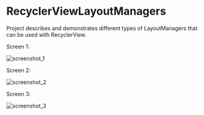# RecyclerViewLayoutManagers

Project describes and demonstrates different types of LayoutManagers that can be used with RecyclerView.

Screen 1:

![screenshot_1](https://user-images.githubusercontent.com/31159892/44617419-81651b00-a87f-11e8-99fd-a2f14ad45470.png)

Screen 2:

![screenshot_2](https://user-images.githubusercontent.com/31159892/44617420-83c77500-a87f-11e8-968a-41c0ab18b3b1.png)

Screen 3:

![screenshot_3](https://user-images.githubusercontent.com/31159892/44617421-85913880-a87f-11e8-90eb-3e49b080b0ab.png)
